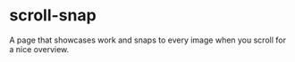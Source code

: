 # scroll-snap
A page that showcases work and snaps to every image when you scroll for a nice overview.
